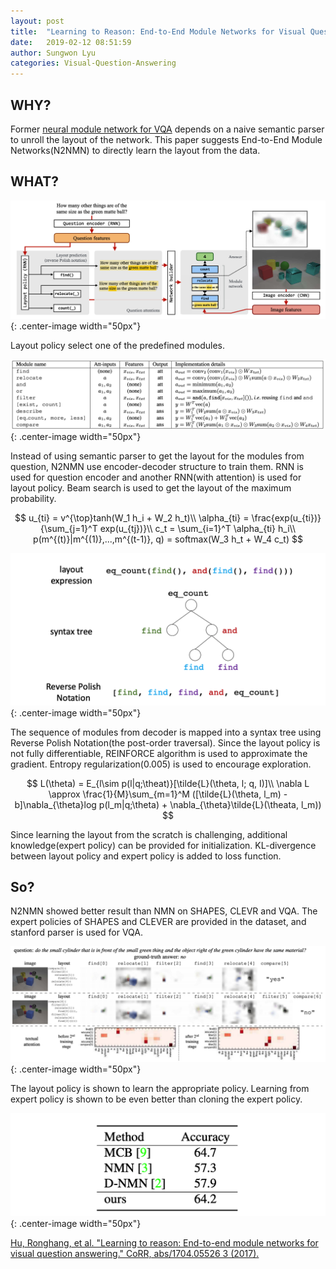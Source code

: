 ```yaml
---
layout: post
title:  "Learning to Reason: End-to-End Module Networks for Visual Question Answering"
date:   2019-02-12 08:51:59
author: Sungwon Lyu
categories: Visual-Question-Answering
---
```


## WHY? 
Former [neural module network for VQA](https://lyusungwon.github.io/computer-vision/2018/12/15/nmn.html) depends on a naive semantic parser to unroll the layout of the network. This paper suggests End-to-End Module Networks(N2NMN) to directly learn the layout from the data. 

## WHAT?

![image](/assets/images/n2nmn1.png){: .center-image width="50px"}

Layout policy select one of the predefined modules.

![image](/assets/images/n2nmn2.png){: .center-image width="50px"}

Instead of using semantic parser to get the layout for the modules from question, N2NMN use encoder-decoder structure to train them. RNN is used for question encoder and another RNN(with attention) is used for layout policy. Beam search is used to get the layout of the maximum probability.

$$
u_{ti} = v^{\top}tanh(W_1 h_i + W_2 h_t)\\
\alpha_{ti} = \frac{exp(u_{ti})}{\sum_{j=1}^T exp(u_{tj})}\\
c_t = \sum_{i=1}^T \alpha_{ti} h_i\\
p(m^{(t)}|m^{(1)},...,m^{(t-1)}, q) = softmax(W_3 h_t + W_4 c_t) 
$$

![image](/assets/images/n2nmn3.png){: .center-image width="50px"}

The sequence of modules from decoder is mapped into a syntax tree using Reverse Polish Notation(the post-order traversal). Since the layout policy is not fully differentiable, REINFORCE algorithm is used to approximate the gradient. Entropy regularization(0.005) is used to encourage exploration.

$$
L(\theta) = E_{l\sim p(l|q;\theat)}[\tilde{L}(\theta, l; q, I)]\\
\nabla L \approx \frac{1}{M}\sum_{m=1}^M ([\tilde{L}(\theta, l_m) - b]\nabla_{\theta}log p(l_m|q;\theta) + \nabla_{\theta}\tilde{L}(\theata, l_m))
$$

Since learning the layout from the scratch is challenging, additional knowledge(expert policy) can be provided for initialization. KL-divergence between layout policy and expert policy is added to loss function. 

## So?
N2NMN showed better result than NMN on SHAPES, CLEVR and VQA. The expert policies of SHAPES and CLEVER are provided in the dataset, and stanford parser is used for VQA.

![image](/assets/images/n2nmn4.png){: .center-image width="50px"}

The layout policy is shown to learn the appropriate policy. Learning from expert policy is shown to be even better than cloning the expert policy.

![image](/assets/images/n2nmn5.png){: .center-image width="50px"}

[Hu, Ronghang, et al. "Learning to reason: End-to-end module networks for visual question answering." CoRR, abs/1704.05526 3 (2017).](http://openaccess.thecvf.com/content_ICCV_2017/papers/Hu_Learning_to_Reason_ICCV_2017_paper.pdf)

